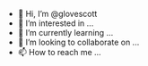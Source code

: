 - 👋 Hi, I’m @glovescott
- 👀 I’m interested in ...
- 🌱 I’m currently learning ...
- 💞️ I’m looking to collaborate on ...
- 📫 How to reach me ...

<!---
glovescott/glovescott is a ✨ special ✨ repository because its `README.md` (this file) appears on your GitHub profile.
You can click the Preview link to take a look at your changes.
--->
